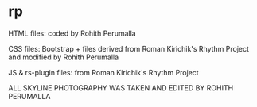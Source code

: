 # rp
HTML files: coded by Rohith Perumalla

CSS files: Bootstrap + files derived from Roman Kirichik's Rhythm Project and modified by Rohith Perumalla

JS & rs-plugin files: from Roman Kirichik's Rhythm Project

ALL SKYLINE PHOTOGRAPHY WAS TAKEN AND EDITED BY ROHITH PERUMALLA
